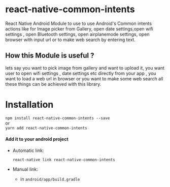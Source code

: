 # react-native-common-intents
React Native Android Module to use to use Android's Common intents actions like for Image picker from Gallery, open date settings,open wifi settings , open Bluetooth settings, open airplanemode settings, open browser with input url or to make web search by entering text.


## How this Module is useful ?
lets say you want to pick image from gallery and want to upload it, you want user to open wifi settings , date settings etc directly from your app , you want to load a web url in browser or you want to make some web search all these things can be achieved with this library.

# Installation
 `npm install react-native-common-intents --save`  
       or  
  `yarn add react-native-common-intents`
    
#### Add it to your android project

- Automatic link:  

    `react-native link react-native-common-intents`  
   
- Manual link:
     - in `android/app/build.gradle`  
    
     
 
